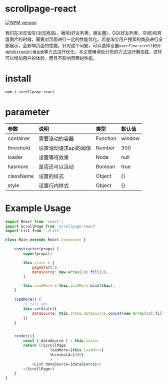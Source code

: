 

# scrollpage-react
[![NPM version](https://img.shields.io/npm/v/scrollpage-react)](https://www.npmjs.com/package/scrollpage-react)



我们在浏览淘宝(浏览商品)，微信(好友列表，朋友圈)，QQ(好友列表，空间)和百度图片的时候，需要对页面进行一定的性能优化。若是淘宝用户搜索的商品进行全部展示，会影响页面的性能，针对这个问题，可以选择设置`overflow:scroll`和`对相同的item进行懒加载`等方法进行优化。本文使用滑动分页的方式进行懒加载，这样可以增加用户的体验，而且不影响页面的性能。


# install

```js
npm i scrollpage-react
```

# parameter

| 参数 | 说明 | 类型 | 默认值 |
| :--- | :--- | :--- | :--- |
| container | 需要滚动的容器 | Function | window |
| threshold | 设置滑动请求api的阈值 | Number | 300 |
| loader | 设置等待效果 | Node | null |
| hasmore | 是否还可以活动 | Boolean | true |
| className | 设置的样式 | Object | {} |
| style | 设置行内样式 | Object | {} |


# Example Usage


```js
import React from 'react';
import ScrollPage from 'scrollpage-react'
import List from './List'

class Main extends React.Component {

    constructor(props) {
        super(props);

        this.state = {
            pageStart:0,
            dataSource: new Array(20).fill(2),
        }

        this.loadMore = this.loadMore.bind(this);
    }

    loadMore() {
        // call api
        this.setState({
            dataSource: this.state.dataSource.concat(new Array(20).fill(2))
        })
    }


    render(){
        const { dataSource } = this.state;
        return (<ScrollPage
                    loadMore={this.loadMore}
                    threshold={300}
                    >
            <List dataSource={dataSource}/>
        </ScrollPage>)
    }
}

```
